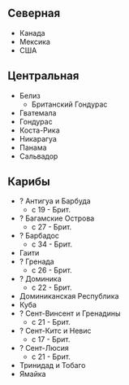 ## Северная

*   Канада
*   Мексика
*   США

## Центральная

*   Белиз
    *   Британский Гондурас
*   Гватемала
*   Гондурас
*   Коста-Рика
*   Никарагуа
*   Панама
*   Сальвадор

## Карибы

*   ?   Антигуа и Барбуда
    *   с 19 - Брит.
*   ?   Багамские Острова
    *   с 27 - Брит.
*   ?   Барбадос
    *   с 34 - Брит.
*   Гаити
*   ?   Гренада
    *   с 26 - Брит.
*   ?   Доминика
    *   с 22 - Брит.
*   Доминиканская Республика
*   Куба
*   ?   Сент-Винсент и Гренадины
    *   с 21 - Брит.
*   ?   Сент-Китс и Невис
    *   с 17 - Брит.
*   ?   Сент-Люсия
    *   с 21 - Брит.
*   Тринидад и Тобаго
*   Ямайка
